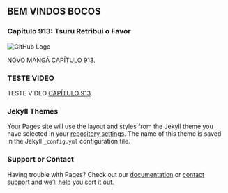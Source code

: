 ## BEM VINDOS BOCOS

### Capítulo 913: Tsuru Retribui o Favor

![GitHub Logo](/sample_pages/01_x.jpg)



NOVO MANGÁ [CAPÍTULO 913](/sample_pages/Capitulo913.html).




### TESTE VIDEO
TESTE VIDEO [CAPÍTULO 913](/sample_pages/video.html).

### Jekyll Themes

Your Pages site will use the layout and styles from the Jekyll theme you have selected in your [repository settings](https://github.com/NiltonRock/sample_pages/settings). The name of this theme is saved in the Jekyll `_config.yml` configuration file.


### Support or Contact

Having trouble with Pages? Check out our [documentation](https://help.github.com/categories/github-pages-basics/) or [contact support](https://github.com/contact) and we’ll help you sort it out.
